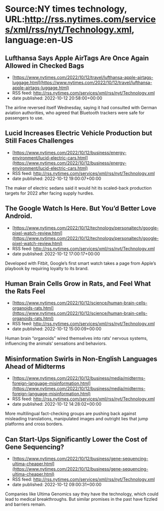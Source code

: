 # Source:NY times technology, URL:http://rss.nytimes.com/services/xml/rss/nyt/Technology.xml, language:en-US

## Lufthansa Says Apple AirTags Are Once Again Allowed in Checked Bags
 - [https://www.nytimes.com/2022/10/12/travel/lufthansa-apple-airtags-luggage.html](https://www.nytimes.com/2022/10/12/travel/lufthansa-apple-airtags-luggage.html)
 - RSS feed: http://rss.nytimes.com/services/xml/rss/nyt/Technology.xml
 - date published: 2022-10-12 20:58:00+00:00

The airline reversed itself Wednesday, saying it had consulted with German aviation authorities, who agreed that Bluetooth trackers were safe for passengers to use.

## Lucid Increases Electric Vehicle Production but Still Faces Challenges
 - [https://www.nytimes.com/2022/10/12/business/energy-environment/lucid-electric-cars.html](https://www.nytimes.com/2022/10/12/business/energy-environment/lucid-electric-cars.html)
 - RSS feed: http://rss.nytimes.com/services/xml/rss/nyt/Technology.xml
 - date published: 2022-10-12 19:00:07+00:00

The maker of electric sedans said it would hit its scaled-back production targets for 2022 after facing supply hurdles.

## The Google Watch Is Here. But You’d Better Love Android.
 - [https://www.nytimes.com/2022/10/12/technology/personaltech/google-pixel-watch-review.html](https://www.nytimes.com/2022/10/12/technology/personaltech/google-pixel-watch-review.html)
 - RSS feed: http://rss.nytimes.com/services/xml/rss/nyt/Technology.xml
 - date published: 2022-10-12 17:00:17+00:00

Developed with Fitbit, Google’s first smart watch takes a page from Apple’s playbook by requiring loyalty to its brand.

## Human Brain Cells Grow in Rats, and Feel What the Rats Feel
 - [https://www.nytimes.com/2022/10/12/science/human-brain-cells-organoids-rats.html](https://www.nytimes.com/2022/10/12/science/human-brain-cells-organoids-rats.html)
 - RSS feed: http://rss.nytimes.com/services/xml/rss/nyt/Technology.xml
 - date published: 2022-10-12 15:00:09+00:00

Human brain “organoids” wired themselves into rats’ nervous systems, influencing the animals’ sensations and behaviors.

## Misinformation Swirls in Non-English Languages Ahead of Midterms
 - [https://www.nytimes.com/2022/10/12/business/media/midterms-foreign-language-misinformation.html](https://www.nytimes.com/2022/10/12/business/media/midterms-foreign-language-misinformation.html)
 - RSS feed: http://rss.nytimes.com/services/xml/rss/nyt/Technology.xml
 - date published: 2022-10-12 14:28:02+00:00

More multilingual fact-checking groups are pushing back against misleading translations, manipulated images and outright lies that jump platforms and cross borders.

## Can Start-Ups Significantly Lower the Cost of Gene Sequencing?
 - [https://www.nytimes.com/2022/10/12/business/gene-sequencing-ultima-cheaper.html](https://www.nytimes.com/2022/10/12/business/gene-sequencing-ultima-cheaper.html)
 - RSS feed: http://rss.nytimes.com/services/xml/rss/nyt/Technology.xml
 - date published: 2022-10-12 09:00:31+00:00

Companies like Ultima Genomics say they have the technology, which could lead to medical breakthroughs. But similar promises in the past have fizzled and barriers remain.

